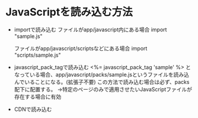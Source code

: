 # JavaScriptを読み込む方法
- importで読み込む
  ファイルがapp/javascript内にある場合
  import "sample.js"

  ファイルがapp/javascript/scriptsなどにある場合
  import "scripts/sample.js"

- javascript_pack_tagで読み込む
  <%= javascript_pack_tag 'sample' %>
  となっている場合、app/javascript/packs/sample.jsというファイルを読み込んでいることになる。(拡張子不要)
  この方法で読み込む場合は必ず、packs配下に配置する。
  →特定のページのみで適用させたいJavaScriptファイルが存在する場合に有効

- CDNで読み込む
  <!-- <script src="https://code.jquery.com/jquery-3.6.0.min.js" integrity="sha256-/xUj+3OJU5yExlq6GSYGSHk7tPXikynS7ogEvDej/m4=" crossorigin="anonymous"></script> -->
